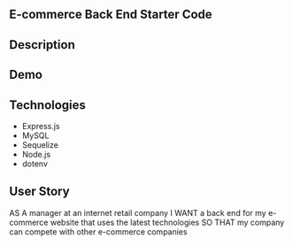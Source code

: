 ## E-commerce Back End Starter Code

## Description

## Demo

## Technologies
* Express.js
* MySQL 
* Sequelize 
* Node.js
* dotenv

## User Story 
AS A manager at an internet retail company
I WANT a back end for my e-commerce website that uses the latest technologies
SO THAT my company can compete with other e-commerce companies
